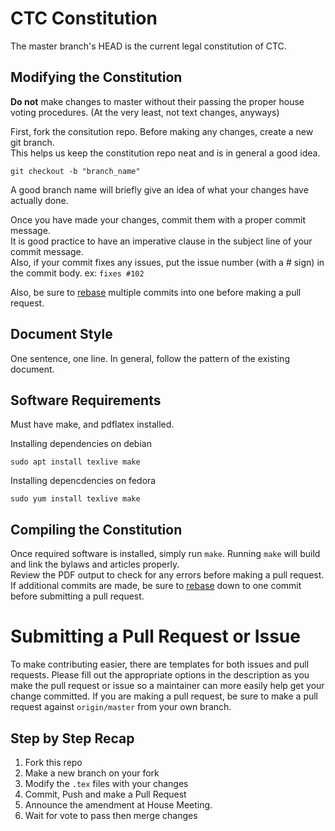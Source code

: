 # CTC Constitution
The master branch's HEAD is the current legal constitution of CTC.

## Modifying the Constitution
**Do not** make changes to master without their passing the proper house voting
procedures. (At the very least, not text changes, anyways)

First, fork the consitution repo.  Before making any changes, create a new git branch.  
This helps us keep the constitution repo neat and is in general a good idea.

`git checkout -b "branch_name"`

A good branch name will briefly give an idea of what your changes have actually done.

Once you have made your changes, commit them with a proper commit message.  
It is good practice to have an imperative clause in the subject line of your commit message.  
Also, if your commit fixes any issues, put the issue number (with a # sign) in the commit body. ex: `fixes #102`

Also, be sure to [rebase](https://git-scm.com/docs/git-rebase) multiple commits into one before making a pull request.


## Document Style
One sentence, one line. In general, follow the pattern of the existing document.

## Software Requirements
Must have make, and pdflatex installed.

Installing dependencies on debian

`sudo apt install texlive make`

Installing depencdencies on fedora

`sudo yum install texlive make`


## Compiling the Constitution
Once required software is installed, simply run `make`.
Running `make` will build and link the bylaws and articles properly.  
Review the PDF output to check for any errors before making a pull request.
If additional commits are made, be sure to [rebase](https://git-scm.com/docs/git-rebase) down to one commit before submitting a pull request.


# Submitting a Pull Request or Issue
To make contributing easier, there are templates for both issues and pull
requests. Please fill out the appropriate options in the description as you make
the pull request or issue so a maintainer can more easily help get your change
committed.  If you are making a pull request, be sure to make a pull request against 
`origin/master` from your own branch.

## Step by Step Recap

1. Fork this repo
2. Make a new branch on your fork
3. Modify the `.tex` files with your changes
4. Commit, Push and make a Pull Request
5. Announce the amendment at House Meeting.
6. Wait for vote to pass then merge changes
